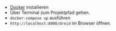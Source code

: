 - [Docker](https://www.docker.com) installieren
- Über Terminal zum Projektpfad gehen.
- `docker-compose up` ausführen
- `http://localhost:8000/dreid` im Browser öffnen.
